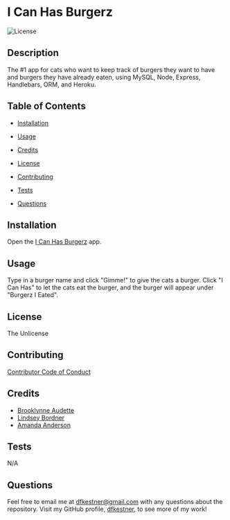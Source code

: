 # I Can Has Burgerz

![License](https://img.shields.io/badge/License-The%20Unlicense-lightblue.svg)

## Description

The #1 app for cats who want to keep track of burgers they want to have and burgers they have already eaten, using MySQL, Node, Express, Handlebars, ORM, and Heroku.

## Table of Contents

* [Installation](#installation)

* [Usage](#usage)

* [Credits](#credits)

* [License](#license)

* [Contributing](#contributing)

* [Tests](#tests)

* [Questions](#questions)

## Installation

Open the [I Can Has Burgerz](https://quiet-crag-17291.herokuapp.com/) app.

## Usage

Type in a burger name and click "Gimme!" to give the cats a burger. Click "I Can Has" to let the cats eat the burger, and the burger will appear under "Burgerz I Eated".

## License

The Unlicense

## Contributing

[Contributor Code of Conduct](https://www.contributor-covenant.org/version/2/0/code_of_conduct/code_of_conduct.md)

## Credits 

- [Brooklynne Audette](https://github.com/B-Audette)
- [Lindsey Bordner](https://github.com/LindseyM20)
- [Amanda Anderson](https://github.com/aanderson120)

## Tests

N/A

## Questions

Feel free to email me at dfkestner@gmail.com with any questions about the repository. Visit my GitHub profile, [dfkestner](https://github.com/dfkestner/), to see more of my work!
